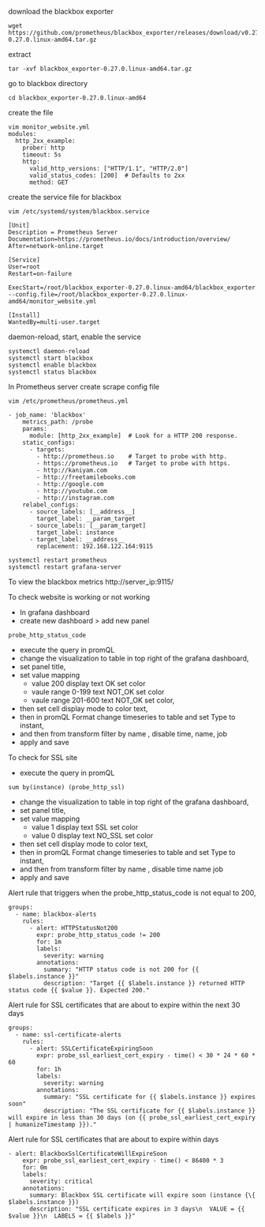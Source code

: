 download the blackbox exporter
```
wget https://github.com/prometheus/blackbox_exporter/releases/download/v0.27.0/blackbox_exporter-0.27.0.linux-amd64.tar.gz
```
extract
```
tar -xvf blackbox_exporter-0.27.0.linux-amd64.tar.gz
```
go to blackbox directory
```
cd blackbox_exporter-0.27.0.linux-amd64
```
create the file
```
vim monitor_website.yml
modules:
  http_2xx_example:
    prober: http
    timeout: 5s
    http:
      valid_http_versions: ["HTTP/1.1", "HTTP/2.0"]
      valid_status_codes: [200]  # Defaults to 2xx
      method: GET
```
create the service file for blackbox 
```
vim /etc/systemd/system/blackbox.service
```
```
[Unit]
Description = Prometheus Server
Documentation=https://prometheus.io/docs/introduction/overview/
After=network-online.target

[Service]
User=root
Restart=on-failure

ExecStart=/root/blackbox_exporter-0.27.0.linux-amd64/blackbox_exporter --config.file=/root/blackbox_exporter-0.27.0.linux-amd64/monitor_website.yml

[Install]
WantedBy=multi-user.target
```
daemon-reload, start, enable the service
```
systemctl daemon-reload
systemctl start blackbox
systemctl enable blackbox
systemctl status blackbox
```

In Prometheus server
create scrape config file
```
vim /etc/prometheus/prometheus.yml
```
```
- job_name: 'blackbox'
    metrics_path: /probe
    params:
      module: [http_2xx_example]  # Look for a HTTP 200 response.
    static_configs:
      - targets:
        - http://prometheus.io    # Target to probe with http.
        - https://prometheus.io   # Target to probe with https.
        - http://kaniyam.com
        - http://freetamilebooks.com
        - http://google.com
        - http://youtube.com
        - http://instagram.com
    relabel_configs:
      - source_labels: [__address__]
        target_label: __param_target
      - source_labels: [__param_target]
        target_label: instance
      - target_label: __address__
        replacement: 192.168.122.164:9115
```
```
systemctl restart prometheus
systemctl restart grafana-server        
```
To view the blackbox metrics
http://server_ip:9115/

To check website is working or not working
- In grafana dashboard
- create new dashboard > add new panel
```
probe_http_status_code
```
- execute the query in promQL
- change the visualization to table in top right of the grafana dashboard,
- set panel title,
- set value mapping 
  - value 200 display text OK set color
  - vaule range 0-199 text NOT_OK set color
  - vaule range 201-600 text NOT_OK set color,
- then set cell display mode to color text,
- then in promQL Format change timeseries to table and set Type to instant,
- and then from transform filter by name , disable time, name, job
- apply and save

To check for SSL site
- execute the query in promQL
```
sum by(instance) (probe_http_ssl)
```
- change the visualization to table in top right of the grafana dashboard,
- set panel title,
- set value mapping 
  - value 1 display text SSL set color
  - value 0 display text NO_SSL set color
- then set cell display mode to color text,
- then in promQL Format change timeseries to table and set Type to instant,
- and then from transform filter by name , disable time name job
- apply and save


Alert rule that triggers when the probe_http_status_code is not equal to 200,
```
groups:
  - name: blackbox-alerts
    rules:
      - alert: HTTPStatusNot200
        expr: probe_http_status_code != 200
        for: 1m
        labels:
          severity: warning
        annotations:
          summary: "HTTP status code is not 200 for {{ $labels.instance }}"
          description: "Target {{ $labels.instance }} returned HTTP status code {{ $value }}. Expected 200."
```
Alert rule for SSL certificates that are about to expire within the next 30 days
```
groups:
  - name: ssl-certificate-alerts
    rules:
      - alert: SSLCertificateExpiringSoon
        expr: probe_ssl_earliest_cert_expiry - time() < 30 * 24 * 60 * 60
        for: 1h
        labels:
          severity: warning
        annotations:
          summary: "SSL certificate for {{ $labels.instance }} expires soon"
          description: "The SSL certificate for {{ $labels.instance }} will expire in less than 30 days (on {{ probe_ssl_earliest_cert_expiry | humanizeTimestamp }})."
```
Alert rule for SSL certificates that are about to expire within days
```
- alert: BlackboxSslCertificateWillExpireSoon
    expr: probe_ssl_earliest_cert_expiry - time() < 86400 * 3
    for: 0m
    labels:
      severity: critical
    annotations:
      summary: Blackbox SSL certificate will expire soon (instance {\{ $labels.instance }})
      description: "SSL certificate expires in 3 days\n  VALUE = {{ $value }}\n  LABELS = {{ $labels }}"
```


